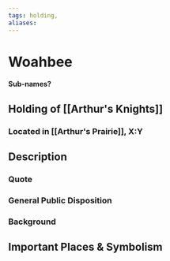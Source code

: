 ```yaml
---
tags: holding,
aliases:
---
```

# Woahbee
#### Sub-names?
## Holding of [[Arthur's Knights]]
### Located in [[Arthur's Prairie]], X:Y
## Description
### Quote

### General Public Disposition

### Background
## Important Places & Symbolism


